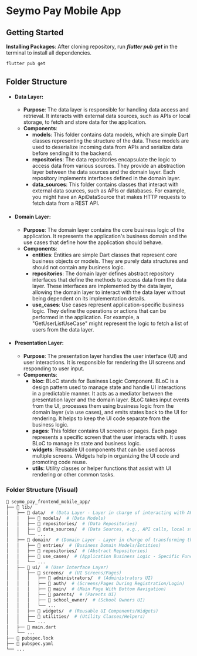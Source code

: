 # Seymo Pay Mobile App

## Getting Started

**Installing Packages**: After cloning repository, run ***flutter pub get*** in the terminal to install all dependencies.
```bash
flutter pub get
```

## Folder Structure

- #### Data Layer:
    - **Purpose**: The data layer is responsible for handling data access and retrieval. It interacts with external data sources, such as APIs or local storage, to fetch and store data for the application.
    - **Components**:
        - **models**: This folder contains data models, which are simple Dart classes representing the structure of the data. These models are used to deserialize incoming data from APIs and serialize data before sending it to the backend.
        - **repositories**: The data repositories encapsulate the logic to access data from various sources. They provide an abstraction layer between the data sources and the domain layer. Each repository implements interfaces defined in the domain layer.
        - **data_sources**: This folder contains classes that interact with external data sources, such as APIs or databases. For example, you might have an ApiDataSource that makes HTTP requests to fetch data from a REST API.

- #### Domain Layer:
    - **Purpose**: The domain layer contains the core business logic of the application. It represents the application's business domain and the use cases that define how the application should behave.
    - **Components**:
        - **entities**: Entities are simple Dart classes that represent core business objects or models. They are purely data structures and should not contain any business logic.
        - **repositories**: The domain layer defines abstract repository interfaces that define the methods to access data from the data layer. These interfaces are implemented by the data layer, allowing the domain layer to interact with the data layer without being dependent on its implementation details.
        - **use_cases**: Use cases represent application-specific business logic. They define the operations or actions that can be performed in the application. For example, a "GetUserListUseCase" might represent the logic to fetch a list of users from the data layer.

- #### Presentation Layer:
    - **Purpose**: The presentation layer handles the user interface (UI) and user interactions. It is responsible for rendering the UI screens and responding to user input.
    - **Components**:
        - **bloc**: BLoC stands for Business Logic Component. BLoC is a design pattern used to manage state and handle UI interactions in a predictable manner. It acts as a mediator between the presentation layer and the domain layer. BLoC takes input events from the UI, processes them using business logic from the domain layer (via use cases), and emits states back to the UI for rendering. It helps to keep the UI code separate from the business logic.
        - **pages**: This folder contains UI screens or pages. Each page represents a specific screen that the user interacts with. It uses BLoC to manage its state and business logic.
        - **widgets**: Reusable UI components that can be used across multiple screens. Widgets help in organizing the UI code and promoting code reuse.
        - **utils**: Utility classes or helper functions that assist with UI rendering or other common tasks.

### Folder Structure (Visual)

 ```bash
 📁 seymo_pay_frontend_mobile_app/
├── 📁 lib/
│   ├── 📁 data/  # (Data Layer - Layer in charge of interacting with APIs)
│   │   ├── 📁 models/  # (Data Models)
│   │   ├── 📁 repositories/  # (Data Repositories)
│   │   ├── 📁 data_sources/  # (Data Sources, e.g., API calls, local storage)
│   │   └── ...
│   ├── 📁 domain/  # (Domain Layer - Layer in charge of transforming the data that comes from the data layer.)
│   │   ├── 📁 entries/  # (Business Domain Models/Entities)
│   │   ├── 📁 repositories/  # (Abstract Repositories)
│   │   ├── 📁 use_cases/  # (Application Business Logic - Specific Functionality a BLoC is responsible for)
│   │   └── ...
│   ├── 📁 ui/  # (User Interface Layer)
│   │   ├── 📁 screens/  # (UI Screens/Pages)
│   │   │   ├── 📁 administrators/  # (Administrators UI)
│   │   │   ├── 📁 auth/  # (Screens/Pages During Registration/Login)
│   │   │   ├── 📁 main/  # (Main Page With Bottom Navigation)
│   │   │   ├── 📁 parents/  # (Parents UI)
│   │   │   ├── 📁 school_owner/  # (School Owners UI)
│   │   │   └── ...
│   │   ├── 📁 widgets/  # (Reusable UI Components/Widgets)
│   │   ├── 📁 utilities/  # (Utility Classes/Helpers)
│   │   └── ...
│   ├── 📄 main.dart
│   └── ...
├── 📄 pubspec.lock
├── 📄 pubspec.yaml
└── ...
 ```